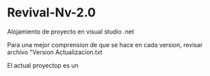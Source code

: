 # Revival-Nv-2.0
Alojamiento de proyecto en visual studio .net

Para una mejor comprension de que se hace en cada version, revisar archivo "Version Actualizacion.txt

El actual  proyectop es un
